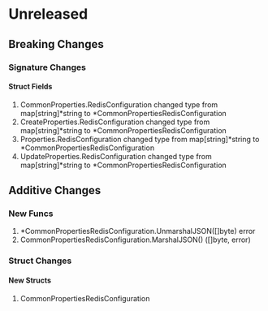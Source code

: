 # Unreleased

## Breaking Changes

### Signature Changes

#### Struct Fields

1. CommonProperties.RedisConfiguration changed type from map[string]*string to *CommonPropertiesRedisConfiguration
1. CreateProperties.RedisConfiguration changed type from map[string]*string to *CommonPropertiesRedisConfiguration
1. Properties.RedisConfiguration changed type from map[string]*string to *CommonPropertiesRedisConfiguration
1. UpdateProperties.RedisConfiguration changed type from map[string]*string to *CommonPropertiesRedisConfiguration

## Additive Changes

### New Funcs

1. *CommonPropertiesRedisConfiguration.UnmarshalJSON([]byte) error
1. CommonPropertiesRedisConfiguration.MarshalJSON() ([]byte, error)

### Struct Changes

#### New Structs

1. CommonPropertiesRedisConfiguration
